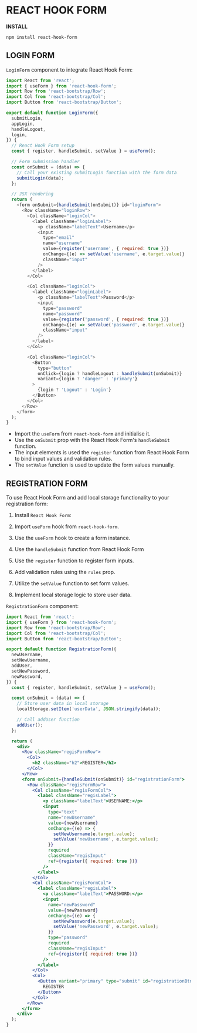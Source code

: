 # REACT HOOK FORM

**INSTALL**
```bash
npm install react-hook-form
```

## LOGIN FORM

`LoginForm` component to integrate React Hook Form:

```javascript
import React from 'react';
import { useForm } from 'react-hook-form';
import Row from 'react-bootstrap/Row';
import Col from 'react-bootstrap/Col';
import Button from 'react-bootstrap/Button';

export default function LoginForm({
  submitLogin,
  appLogin,
  handleLogout,
  login,
}) {
  // React Hook Form setup
  const { register, handleSubmit, setValue } = useForm();

  // Form submission handler
  const onSubmit = (data) => {
    // Call your existing submitLogin function with the form data
    submitLogin(data);
  };

  // JSX rendering
  return (
    <form onSubmit={handleSubmit(onSubmit)} id="loginForm">
      <Row className="loginRow">
        <Col className="loginCol">
          <label className="loginLabel">
            <p className="labelText">Username</p>
            <input
              type="email"
              name="username"
              value={register('username', { required: true })}
              onChange={(e) => setValue('username', e.target.value)}
              className="input"
            />
          </label>
        </Col>

        <Col className="loginCol">
          <label className="loginLabel">
            <p className="labelText">Password</p>
            <input
              type="password"
              name="password"
              value={register('password', { required: true })}
              onChange={(e) => setValue('password', e.target.value)}
              className="input"
            />
          </label>
        </Col>

        <Col className="loginCol">
          <Button
            type="button"
            onClick={login ? handleLogout : handleSubmit(onSubmit)}
            variant={login ? 'danger' : 'primary'}
          >
            {login ? 'Logout' : 'Login'}
          </Button>
        </Col>
      </Row>
    </form>
  );
}
```
- Import the `useForm` from `react-hook-form` and initialise it.
- Use the `onSubmit` prop with the React Hook Form's `handleSubmit` function.
- The input elements is used the `register` function from React Hook Form to bind input values and validation rules.
- The `setValue` function is used to update the form values manually.
## REGISTRATION FORM

To use React Hook Form and add local storage functionality to your registration form:

1. Install `React Hook Form`:
2. Import `useForm` hook from `react-hook-form`.
3. Use the `useForm` hook to create a form instance.
4. Use the `handleSubmit` function from React Hook Form
5. Use the `register` function to register form inputs.
6. Add validation rules using the `rules` prop.
7. Utilize the `setValue` function to set form values.

8. Implement local storage logic to store user data.


`RegistrationForm` component:

```jsx
import React from 'react';
import { useForm } from 'react-hook-form';
import Row from 'react-bootstrap/Row';
import Col from 'react-bootstrap/Col';
import Button from 'react-bootstrap/Button';

export default function RegistrationForm({
  newUsername,
  setNewUsername,
  addUser,
  setNewPassword,
  newPassword,
}) {
  const { register, handleSubmit, setValue } = useForm();

  const onSubmit = (data) => {
    // Store user data in local storage
    localStorage.setItem('userData', JSON.stringify(data));

    // Call addUser function 
    addUser();
  };

  return (
    <div>
      <Row className="regisFormRow">
        <Col>
          <h2 className="h2">REGISTER</h2>
        </Col>
      </Row>
      <form onSubmit={handleSubmit(onSubmit)} id="registrationForm">
        <Row className="regisFormRow">
          <Col className="regisFormCol">
            <label className="regisLabel">
              <p className="labelText">USERNAME:</p>
              <input
                type="text"
                name="newUsername"
                value={newUsername}
                onChange={(e) => {
                  setNewUsername(e.target.value);
                  setValue('newUsername', e.target.value);
                }}
                required
                className="regisInput"
                ref={register({ required: true })}
              />
            </label>
          </Col>
          <Col className="regisFormCol">
            <label className="regisLabel">
              <p className="labelText">PASSWORD:</p>
              <input
                name="newPassword"
                value={newPassword}
                onChange={(e) => {
                  setNewPassword(e.target.value);
                  setValue('newPassword', e.target.value);
                }}
                type="password"
                required
                className="regisInput"
                ref={register({ required: true })}
              />
            </label>
          </Col>
          <Col>
            <Button variant="primary" type="submit" id="registrationBtn">
              REGISTER
            </Button>
          </Col>
        </Row>
      </form>
    </div>
  );
}
```

